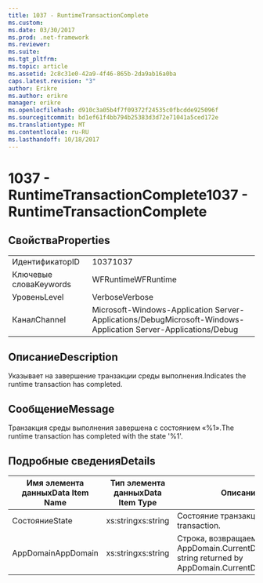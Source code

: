 ```yaml
---
title: 1037 - RuntimeTransactionComplete
ms.custom: 
ms.date: 03/30/2017
ms.prod: .net-framework
ms.reviewer: 
ms.suite: 
ms.tgt_pltfrm: 
ms.topic: article
ms.assetid: 2c8c31e0-42a9-4f46-865b-2da9ab16a0ba
caps.latest.revision: "3"
author: Erikre
ms.author: erikre
manager: erikre
ms.openlocfilehash: d910c3a05b4f7f09372f24535c0fbcdde925096f
ms.sourcegitcommit: bd1ef61f4bb794b25383d3d72e71041a5ced172e
ms.translationtype: MT
ms.contentlocale: ru-RU
ms.lasthandoff: 10/18/2017
---
```

# <a name="1037---runtimetransactioncomplete"></a><span data-ttu-id="59c1c-102">1037 - RuntimeTransactionComplete</span><span class="sxs-lookup"><span data-stu-id="59c1c-102">1037 - RuntimeTransactionComplete</span></span>
## <a name="properties"></a><span data-ttu-id="59c1c-103">Свойства</span><span class="sxs-lookup"><span data-stu-id="59c1c-103">Properties</span></span>  
  
|||  
|-|-|  
|<span data-ttu-id="59c1c-104">Идентификатор</span><span class="sxs-lookup"><span data-stu-id="59c1c-104">ID</span></span>|<span data-ttu-id="59c1c-105">1037</span><span class="sxs-lookup"><span data-stu-id="59c1c-105">1037</span></span>|  
|<span data-ttu-id="59c1c-106">Ключевые слова</span><span class="sxs-lookup"><span data-stu-id="59c1c-106">Keywords</span></span>|<span data-ttu-id="59c1c-107">WFRuntime</span><span class="sxs-lookup"><span data-stu-id="59c1c-107">WFRuntime</span></span>|  
|<span data-ttu-id="59c1c-108">Уровень</span><span class="sxs-lookup"><span data-stu-id="59c1c-108">Level</span></span>|<span data-ttu-id="59c1c-109">Verbose</span><span class="sxs-lookup"><span data-stu-id="59c1c-109">Verbose</span></span>|  
|<span data-ttu-id="59c1c-110">Канал</span><span class="sxs-lookup"><span data-stu-id="59c1c-110">Channel</span></span>|<span data-ttu-id="59c1c-111">Microsoft-Windows-Application Server-Applications/Debug</span><span class="sxs-lookup"><span data-stu-id="59c1c-111">Microsoft-Windows-Application Server-Applications/Debug</span></span>|  
  
## <a name="description"></a><span data-ttu-id="59c1c-112">Описание</span><span class="sxs-lookup"><span data-stu-id="59c1c-112">Description</span></span>  
 <span data-ttu-id="59c1c-113">Указывает на завершение транзакции среды выполнения.</span><span class="sxs-lookup"><span data-stu-id="59c1c-113">Indicates the runtime transaction has completed.</span></span>  
  
## <a name="message"></a><span data-ttu-id="59c1c-114">Сообщение</span><span class="sxs-lookup"><span data-stu-id="59c1c-114">Message</span></span>  
 <span data-ttu-id="59c1c-115">Транзакция среды выполнения завершена с состоянием «%1».</span><span class="sxs-lookup"><span data-stu-id="59c1c-115">The runtime transaction has completed with the state '%1'.</span></span>  
  
## <a name="details"></a><span data-ttu-id="59c1c-116">Подробные сведения</span><span class="sxs-lookup"><span data-stu-id="59c1c-116">Details</span></span>  
  
|<span data-ttu-id="59c1c-117">Имя элемента данных</span><span class="sxs-lookup"><span data-stu-id="59c1c-117">Data Item Name</span></span>|<span data-ttu-id="59c1c-118">Тип элемента данных</span><span class="sxs-lookup"><span data-stu-id="59c1c-118">Data Item Type</span></span>|<span data-ttu-id="59c1c-119">Описание</span><span class="sxs-lookup"><span data-stu-id="59c1c-119">Description</span></span>|  
|--------------------|--------------------|-----------------|  
|<span data-ttu-id="59c1c-120">Состояние</span><span class="sxs-lookup"><span data-stu-id="59c1c-120">State</span></span>|<span data-ttu-id="59c1c-121">xs:string</span><span class="sxs-lookup"><span data-stu-id="59c1c-121">xs:string</span></span>|<span data-ttu-id="59c1c-122">Состояние транзакции.</span><span class="sxs-lookup"><span data-stu-id="59c1c-122">The state of the transaction.</span></span>|  
|<span data-ttu-id="59c1c-123">AppDomain</span><span class="sxs-lookup"><span data-stu-id="59c1c-123">AppDomain</span></span>|<span data-ttu-id="59c1c-124">xs:string</span><span class="sxs-lookup"><span data-stu-id="59c1c-124">xs:string</span></span>|<span data-ttu-id="59c1c-125">Строка, возвращаемая AppDomain.CurrentDomain.FriendlyName.</span><span class="sxs-lookup"><span data-stu-id="59c1c-125">The string returned by AppDomain.CurrentDomain.FriendlyName.</span></span>|
